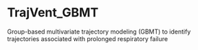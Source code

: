 # TrajVent_GBMT
Group-based multivariate trajectory modeling (GBMT) to identify trajectories associated with prolonged respiratory failure

